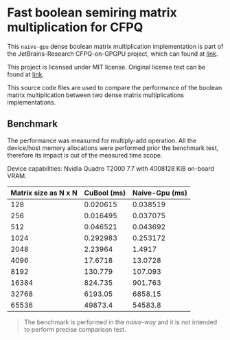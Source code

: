 # Fast boolean semiring matrix multiplication for CFPQ

This `naive-gpu` dense boolean matrix multiplication implementation is part of 
the JetBrains-Research CFPQ-on-GPGPU project, which can found at 
[link](https://github.com/JetBrains-Research/CFPQ-on-GPGPU).

This project is licensed under MIT license. Original license text can be found at
[link](https://github.com/JetBrains-Research/CFPQ-on-GPGPU/blob/master/LICENSE).

This source code files are used to compare the performance of the 
boolean matrix multiplication between two dense matrix multiplications implementations.

## Benchmark

The performance was measured for multiply-add operation. 
All the device/host memory allocations were performed prior the
benchmark test, therefore its impact is out of the measured time scope.

Device capabilities: Nvidia Quadro T2000 7.7 with 4008128 KiB on-board VRAM.

| Matrix size as N x N  | CuBool (ms)   | Naive-Gpu (ms)    |
|:----------------------|:--------------|:------------------|
| 128                   | 0.020615      | 0.038519          |
| 256                   | 0.016495      | 0.037075          |
| 512                   | 0.046521      | 0.043692          |
| 1024                  | 0.292983      | 0.253172          |
| 2048                  | 2.23964       | 1.4917            |
| 4096                  | 17.6718       | 13.0728           |
| 8192                  | 130.779       | 107.093           |
| 16384                 | 824.735       | 901.763           |
| 32768                 | 6193.05       | 6858.15           |
| 65536                 | 49873.4       | 54583.8           |

> The benchmark is performed in the *naive-way* and it is not intended 
> to perform precise comparison test.